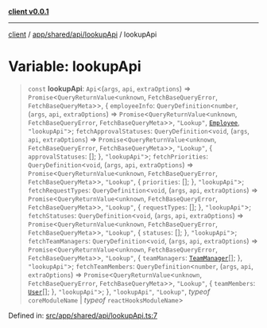 [**client v0.0.1**](../../../../../README.md)

***

[client](../../../../../README.md) / [app/shared/api/lookupApi](../README.md) / lookupApi

# Variable: lookupApi

> `const` **lookupApi**: `Api`\<(`args`, `api`, `extraOptions`) => `Promise`\<`QueryReturnValue`\<`unknown`, `FetchBaseQueryError`, `FetchBaseQueryMeta`\>\>, \{ `employeeInfo`: `QueryDefinition`\<`number`, (`args`, `api`, `extraOptions`) => `Promise`\<`QueryReturnValue`\<`unknown`, `FetchBaseQueryError`, `FetchBaseQueryMeta`\>\>, `"Lookup"`, [`Employee`](../../../../models/employee/type-aliases/Employee.md), `"lookupApi"`\>; `fetchApprovalStatuses`: `QueryDefinition`\<`void`, (`args`, `api`, `extraOptions`) => `Promise`\<`QueryReturnValue`\<`unknown`, `FetchBaseQueryError`, `FetchBaseQueryMeta`\>\>, `"Lookup"`, \{ `approvalStatuses`: \[\]; \}, `"lookupApi"`\>; `fetchPriorities`: `QueryDefinition`\<`void`, (`args`, `api`, `extraOptions`) => `Promise`\<`QueryReturnValue`\<`unknown`, `FetchBaseQueryError`, `FetchBaseQueryMeta`\>\>, `"Lookup"`, \{ `priorities`: \[\]; \}, `"lookupApi"`\>; `fetchRequestTypes`: `QueryDefinition`\<`void`, (`args`, `api`, `extraOptions`) => `Promise`\<`QueryReturnValue`\<`unknown`, `FetchBaseQueryError`, `FetchBaseQueryMeta`\>\>, `"Lookup"`, \{ `requestTypes`: \[\]; \}, `"lookupApi"`\>; `fetchStatuses`: `QueryDefinition`\<`void`, (`args`, `api`, `extraOptions`) => `Promise`\<`QueryReturnValue`\<`unknown`, `FetchBaseQueryError`, `FetchBaseQueryMeta`\>\>, `"Lookup"`, \{ `statuses`: \[\]; \}, `"lookupApi"`\>; `fetchTeamManagers`: `QueryDefinition`\<`void`, (`args`, `api`, `extraOptions`) => `Promise`\<`QueryReturnValue`\<`unknown`, `FetchBaseQueryError`, `FetchBaseQueryMeta`\>\>, `"Lookup"`, \{ `teamManagers`: [`TeamManager`](../../../../../lib/types/types/type-aliases/TeamManager.md)[]; \}, `"lookupApi"`\>; `fetchTeamMembers`: `QueryDefinition`\<`number`, (`args`, `api`, `extraOptions`) => `Promise`\<`QueryReturnValue`\<`unknown`, `FetchBaseQueryError`, `FetchBaseQueryMeta`\>\>, `"Lookup"`, \{ `teamMembers`: [`User`](../../../../models/user/type-aliases/User.md)[]; \}, `"lookupApi"`\>; \}, `"lookupApi"`, `"Lookup"`, *typeof* `coreModuleName` \| *typeof* `reactHooksModuleName`\>

Defined in: [src/app/shared/api/lookupApi.ts:7](https://github.com/petelc/WMS/blob/0ba5e61a5ede3de744df1a5839724fa19a2a534f/client/src/app/shared/api/lookupApi.ts#L7)
